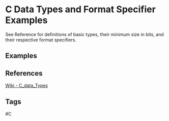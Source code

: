 # C Data Types and Format Specifier Examples

See Reference for definitions of basic types, their minimum size in bits, and their respective format specifiers.

## Examples



## References
[Wiki - C\_data\_Types](https://en.wikipedia.org/wiki/C_data_types)


## Tags
#C
